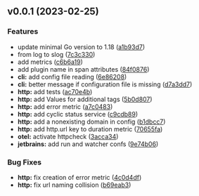 ## v0.0.1  (2023-02-25)

### Features

* update minimal Go version to 1.18 ([a1b93d7](https://github.com/rangzen/otel-status/commit/a1b93d727508d033c016d933d05db5c4a3f2ca53))
* from log to slog ([7c3c330](https://github.com/rangzen/otel-status/commit/7c3c3306293d95306f7369ced95e930dad977844))
* add metrics ([c6b6a19](https://github.com/rangzen/otel-status/commit/c6b6a1956c85ac4d282c7a918c2c272cc2d7e740))
* add plugin name in span attributes ([84f0876](https://github.com/rangzen/otel-status/commit/84f08767d7a6bfa2d1bce049ab5503eb9a9adda3))
* **cli:** add config file reading ([6e86208](https://github.com/rangzen/otel-status/commit/6e86208daf7144873e81c4ff3de9a8b27b8fa15e))
* **cli:** better message if configuration file is missing ([d7a3dd7](https://github.com/rangzen/otel-status/commit/d7a3dd71ac4d7d7d3f327c0d0dc2d15a1b8168b9))
* **http:** add tests ([ac70e4b](https://github.com/rangzen/otel-status/commit/ac70e4b4611dbfa9936d342295b7772fa8c0fc87))
* **http:** add Values for additional tags ([5b0d807](https://github.com/rangzen/otel-status/commit/5b0d807c3558e40a00a82f2986e350f52d5f0097))
* **http:** add error metric ([a7c0483](https://github.com/rangzen/otel-status/commit/a7c048365a88c1e4d8d3ea8014533eca8f43ae3e))
* **http:** add cyclic status service ([c9cdb89](https://github.com/rangzen/otel-status/commit/c9cdb89f512fb366610730ac75f516f046b0e243))
* **http:** add a nonexisting domain in config ([b1dbcc7](https://github.com/rangzen/otel-status/commit/b1dbcc7e46c7dfee12b20f705dbdfb574ff64c54))
* **http:** add http.url key to duration metric ([70655fa](https://github.com/rangzen/otel-status/commit/70655fad43dcbe1081f75abc44a8770c4ab707ee))
* **otel:** activate httpcheck ([3acca34](https://github.com/rangzen/otel-status/commit/3acca342fb565a7731ab23b298abe9c49daf1c9a))
* **jetbrains:** add run and watcher confs ([9e74b06](https://github.com/rangzen/otel-status/commit/9e74b06dc41d42d0d221db5afd2b0b687520a775))

### Bug Fixes

* **http:** fix creation of error metric ([4c0d4df](https://github.com/rangzen/otel-status/commit/4c0d4df43b4ae4ee022585ed3ec782fa301cb542))
* **http:** fix url naming collision ([b69eab3](https://github.com/rangzen/otel-status/commit/b69eab3fe73cee983a11367a2115cd666278294a))
